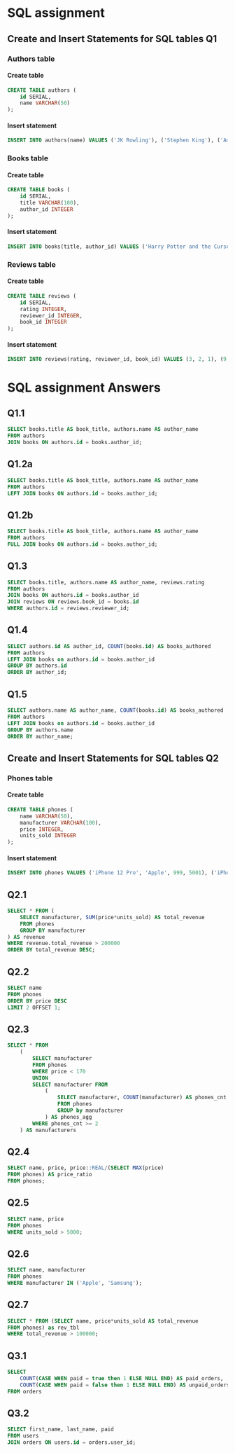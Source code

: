 # SQL assignment

## Create and Insert Statements for SQL tables Q1

### **Authors table**

#### Create table
```sql
CREATE TABLE authors (
	id SERIAL,
	name VARCHAR(50)
);
```
#### Insert statement
```sql
INSERT INTO authors(name) VALUES ('JK Rowling'), ('Stephen King'), ('Amy Tan'), ('George R.R Martin');
```

### **Books table**

#### Create table

```sql
CREATE TABLE books (
	id SERIAL,
	title VARCHAR(100),
	author_id INTEGER
);
```

#### Insert statement

```sql
INSERT INTO books(title, author_id) VALUES ('Harry Potter and the Cursed Child', 1), ('Harry Potter and the Goblet of Fire', 1), ('It', 2), ('Doctor Sleep', 2), ('The Moon Lady', 3), ('The Joy Luck Club', 3);
```

### **Reviews table**

#### Create table

```sql
CREATE TABLE reviews (
	id SERIAL,
	rating INTEGER,
	reviewer_id INTEGER,
	book_id INTEGER
);
```

#### Insert statement

```sql
INSERT INTO reviews(rating, reviewer_id, book_id) VALUES (3, 2, 1), (9, 1, 6), (5, 3, 3);
```

# SQL assignment Answers

## Q1.1

```sql
SELECT books.title AS book_title, authors.name AS author_name
FROM authors
JOIN books ON authors.id = books.author_id;
```

## Q1.2a

```sql
SELECT books.title AS book_title, authors.name AS author_name
FROM authors
LEFT JOIN books ON authors.id = books.author_id;
```

## Q1.2b

```sql
SELECT books.title AS book_title, authors.name AS author_name
FROM authors
FULL JOIN books ON authors.id = books.author_id;
```

## Q1.3

```sql
SELECT books.title, authors.name AS author_name, reviews.rating
FROM authors
JOIN books ON authors.id = books.author_id
JOIN reviews ON reviews.book_id = books.id
WHERE authors.id = reviews.reviewer_id;
```

## Q1.4

```sql
SELECT authors.id AS author_id, COUNT(books.id) AS books_authored
FROM authors
LEFT JOIN books on authors.id = books.author_id
GROUP BY authors.id
ORDER BY author_id;
```

## Q1.5

```sql
SELECT authors.name AS author_name, COUNT(books.id) AS books_authored
FROM authors
LEFT JOIN books on authors.id = books.author_id
GROUP BY authors.name
ORDER BY author_name;
```

## Create and Insert Statements for SQL tables Q2

### **Phones table**

#### Create table
```sql
CREATE TABLE phones (
	name VARCHAR(50),
	manufacturer VARCHAR(100),
	price INTEGER,
	units_sold INTEGER
);
```

#### Insert statement
```sql
INSERT INTO phones VALUES ('iPhone 12 Pro', 'Apple', 999, 5001), ('iPhone 13 Pro', 'Apple', 1049, 201), ('Galaxy S21 Ultra', 'Samsung', 769, 100), ('Pixel 6', 'Google', 599, 334), ('G5', 'Motorola', 150, 100 );
```

## Q2.1

```sql
SELECT * FROM (
	SELECT manufacturer, SUM(price*units_sold) AS total_revenue
	FROM phones
	GROUP BY manufacturer
) AS revenue
WHERE revenue.total_revenue > 200000
ORDER BY total_revenue DESC;
```

## Q2.2

```sql
SELECT name
FROM phones
ORDER BY price DESC
LIMIT 2 OFFSET 1;
```

## Q2.3

```sql
SELECT * FROM 
	(
		SELECT manufacturer 
		FROM phones
		WHERE price < 170 
		UNION
		SELECT manufacturer FROM 
			(
				SELECT manufacturer, COUNT(manufacturer) AS phones_cnt
				FROM phones
				GROUP by manufacturer
			) AS phones_agg
		WHERE phones_cnt >= 2
	) AS manufacturers
```

## Q2.4

```sql
SELECT name, price, price::REAL/(SELECT MAX(price)
FROM phones) AS price_ratio
FROM phones;
```

## Q2.5

```sql
SELECT name, price
FROM phones
WHERE units_sold > 5000;
```

## Q2.6

```sql
SELECT name, manufacturer
FROM phones
WHERE manufacturer IN ('Apple', 'Samsung');
```

## Q2.7

```sql
SELECT * FROM (SELECT name, price*units_sold AS total_revenue
FROM phones) as rev_tbl
WHERE total_revenue > 100000;
```

## Q3.1

```sql
SELECT 
	COUNT(CASE WHEN paid = true then 1 ELSE NULL END) AS paid_orders,
	COUNT(CASE WHEN paid = false then 1 ELSE NULL END) AS unpaid_orders
FROM orders
```

## Q3.2

```sql
SELECT first_name, last_name, paid
FROM users
JOIN orders ON users.id = orders.user_id;
```
